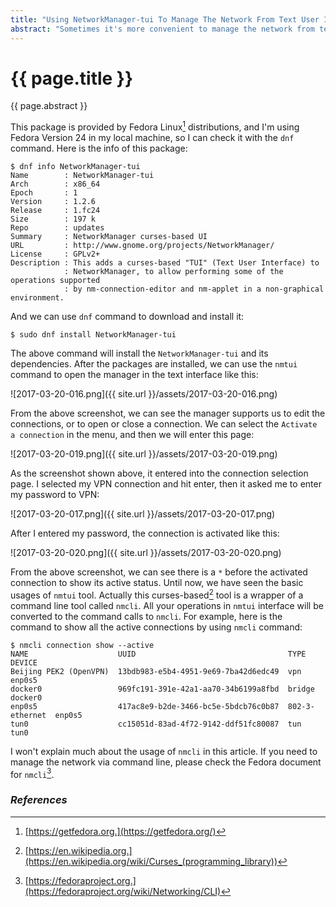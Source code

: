```yaml
---
title: "Using NetworkManager-tui To Manage The Network From Text User Interface"
abstract: "Sometimes it's more convenient to manage the network from text user interface. In this article I'd like to share a curses-based tool named NetworkManager-tui."
---
```


# {{ page.title }}

{{ page.abstract }}

This package is provided by Fedora Linux[^fedora] distributions, and I'm using Fedora Version 24 in my local machine, so I can check it with the `dnf` command. Here is the info of this package:

[^fedora]: [https://getfedora.org.](https://getfedora.org/)

```
$ dnf info NetworkManager-tui
Name        : NetworkManager-tui
Arch        : x86_64
Epoch       : 1
Version     : 1.2.6
Release     : 1.fc24
Size        : 197 k
Repo        : updates
Summary     : NetworkManager curses-based UI
URL         : http://www.gnome.org/projects/NetworkManager/
License     : GPLv2+
Description : This adds a curses-based "TUI" (Text User Interface) to
            : NetworkManager, to allow performing some of the operations supported
            : by nm-connection-editor and nm-applet in a non-graphical environment.
```

And we can use `dnf` command to download and install it:

```
$ sudo dnf install NetworkManager-tui
```

The above command will install the `NetworkManager-tui` and its dependencies. After the packages are installed, we can use the `nmtui` command to open the manager in the text interface like this:

![2017-03-20-016.png]({{ site.url }}/assets/2017-03-20-016.png)

From the above screenshot, we can see the manager supports us to edit the connections, or to open or close a connection. We can select the `Activate a connection` in the menu, and then we will enter this page:

![2017-03-20-019.png]({{ site.url }}/assets/2017-03-20-019.png)

As the screenshot shown above, it entered into the connection selection page. I selected my VPN connection and hit enter, then it asked me to enter my password to VPN:

![2017-03-20-017.png]({{ site.url }}/assets/2017-03-20-017.png)

After I entered my password, the connection is activated like this:

![2017-03-20-020.png]({{ site.url }}/assets/2017-03-20-020.png)

From the above screenshot, we can see there is a `*` before the activated connection to show its active status. Until now, we have seen the basic usages of `nmtui` tool. Actually this curses-based[^curses] tool is a wrapper of a command line tool called `nmcli`. All your operations in `nmtui` interface will be converted to the command calls to `nmcli`. For example, here is the command to show all the active connections by using `nmcli` command:

```
$ nmcli connection show --active
NAME                    UUID                                  TYPE            DEVICE  
Beijing PEK2 (OpenVPN)  13bdb983-e5b4-4951-9e69-7ba42d6edc49  vpn             enp0s5  
docker0                 969fc191-391e-42a1-aa70-34b6199a8fbd  bridge          docker0
enp0s5                  417ac8e9-b2de-3466-bc5e-5bdcb76c0b87  802-3-ethernet  enp0s5  
tun0                    cc15051d-83ad-4f72-9142-ddf51fc80087  tun             tun0
```

I won't explain much about the usage of `nmcli` in this article. If you need to manage the network via command line, please check the Fedora document for `nmcli`[^nmcli].

[^curses]: [https://en.wikipedia.org.](https://en.wikipedia.org/wiki/Curses_(programming_library))

[^nmcli]:[https://fedoraproject.org.](https://fedoraproject.org/wiki/Networking/CLI)

### _References_
